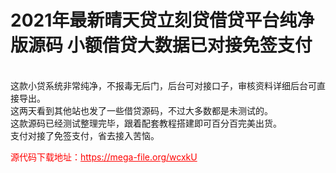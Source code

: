 # 2021年最新晴天贷立刻贷借贷平台纯净版源码 小额借贷大数据已对接免签支付

<br>这款小贷系统非常纯净，不报毒无后门，后台可对接口子，审核资料详细后台可直接导出。<br>这两天看到其他站也发了一些借贷源码，不过大多数都是未测试的。<br>这款源码已经测试整理完毕，跟着配套教程搭建即可百分百完美出货。<br>支付对接了免签支付，省去接入苦恼。




<p style="color: red;">源代码下载地址：<a href="https://mega-file.org/wcxkU" style="color: red;">https://mega-file.org/wcxkU</a></p>